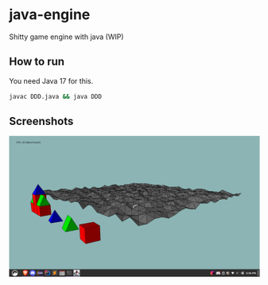 # java-engine
Shitty game engine with java (WIP)

## How to run

You need Java 17 for this.

```sh
javac DDD.java && java DDD
```

## Screenshots

![Image](https://github.com/Xytrux/elysium-beta/blob/main/elysium.png?raw=true)

